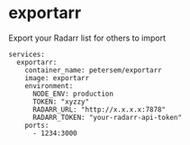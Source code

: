 # exportarr
Export your Radarr list for others to import

```version: '3.4'
services:
  exportarr:
    container_name: petersem/exportarr
    image: exportarr
    environment:
      NODE_ENV: production
      TOKEN: "xyzzy"
      RADARR_URL: "http://x.x.x.x:7878"
      RADARR_TOKEN: "your-radarr-api-token"
    ports:
      - 1234:3000
```
